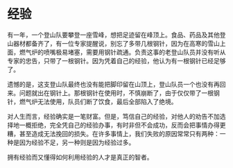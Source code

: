 # 经验

有一年，一个登山队要攀登一座雪峰，想把足迹留在峰顶上。食品、药品及其他登山器材都备齐了，有一位专家提醒说，别忘了多带几根钢针，因为在高寒的雪山上面，燃气炉的喷嘴极易堵塞，需要用钢针疏通。负责这事的老登山队员并没有听从专家的忠告，只带了一根钢针。因为凭着自己的经验，他认为有一根钢针已经足够了。 

遗憾的是，这支登山队最终也没有能把脚印留在山顶上，登山队员一个也没有再回来。问题就出在钢针上。那根钢针在使用时，不慎崩断了，由于仅仅带了一根钢针，燃气炉无法使用，队员们断了饮食，最后全部陷入了绝境。 

对人生而言，经验确实是一笔财富。但是，笃信自己的经验，对他人的劝告不加选择地一概拒绝，完全凭自己的经验办事，有时非但不会成功，反而会把事情办得更糟，甚至造成无法挽回的损失。在许多事情上，我们失败的原因常常只有两种：一种是因为经验不足，另一种则是因为经验过多。 

拥有经验而又懂得如何利用经验的人才是真正的智者。
 